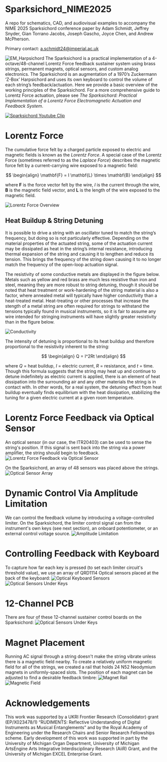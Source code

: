 # Sparksichord_NIME2025
 A repo for schematics, CAD, and audiovisual examples to accompany the NIME 2025 Sparksichord conference paper by Adam Schmidt, Jeffrey Snyder, Gian Torrano Jacobs, Joseph Gascho, Joyce Chen, and Andrew McPherson.

 Primary contact: a.schmidt24@imperial.ac.uk

![EM_Harpsichord](Figures/Sparksichord_teaser.png)
The Sparksichord is a practical implementation of a 4-octave/48-channel Lorentz Force feedback sustainer system using brass strings, permanent magnets, optical sensors, and custom analog electronics. The Sparksichord is an augmentation of a 1970’s Zuckermann ‘Z-Box’ Harpsichord and uses its own keyboard to control the volume of each string’s feedback/actuation. Here we provide a basic overview of the working principles of the Sparksichord. For a more comprehensive guide to Lorentz Force actuation, please see _The Sparksichord: Practical Implementation of a Lorentz Force Electromagnetic Actuation and Feedback System_.

[![Sparksichord Youtube Clip](Figures/Sparkischord_Youtube.jpg)](www.youtube.com/watch?v=jK8IH_FwZ0k)

<!-- <iframe width="560" height="315" src="https://www.youtube.com/embed/jK8IH_FwZ0k?si=aWVyvcKhN9UiZ2wc" title="YouTube video player" frameborder="0" allow="accelerometer; autoplay; clipboard-write; encrypted-media; gyroscope; picture-in-picture; web-share" referrerpolicy="strict-origin-when-cross-origin" allowfullscreen></iframe> -->

# Lorentz Force
The cumulative force felt by a charged particle exposed to electric and magnetic fields is known as the _Lorentz Force_. A special case of the Lorentz Force (sometimes referred to as the _Laplace Force_) describes the magnetic force felt by a current-carrying wire exposed to a magnetic field:

$$
\begin{align}
 \mathbf{F} = I \mathbf{L} \times \mathbf{B}
\end{align}
$$

where $\mathbf{F}$ is the force vector felt by the wire, $I$ is the current through the wire, $\mathbf{B}$ is the magnetic field vector, and $\mathbf{L}$ is the length of the wire exposed to the magnetic field.

![Lorentz Force Overview](Figures/Lorentz_Actuation.png)

## Heat Buildup \& String Detuning
It is possible to drive a string with an oscillator tuned to match the string’s frequency, but doing so is not particularly effective. Depending on the material properties of the actuated string, some of the actuation current may be dissipated as heat in the string’s internal resistance, introducing thermal expansion of the string and causing it to lengthen and reduce its tension. This brings the frequency of the string down causing it to no longer match the frequency of the open-loop actuation signal.

The resistivity of some conductive metals are displayed in the figure below. Metals such as yellow and red brass are much less resistive than iron and steel, meaning they are more robust to string detuning, though it should be noted that heat treatment or work-hardening of the string material is also a factor, where annealed metal will typically have higher conductivity than a heat-treated metal. Heat-treating or other processes that increase the stength of a metal string are often required for strings to withstand the tensions typically found in musical instruments, so it is fair to assume any wire intended for stringing instruments will have slightly greater resistivity than in the figure below.

![Conductivity](Figures/Conductivity.svg)

The intensity of detuning is proportional to its heat buildup and therefore proportional to the resistivity inherent to the string:

$$
\begin{align}
  Q = I^2Rt
\end{align}
$$

where $Q$ = heat buildup, $I$ = electric current, $R$ = resistance, and $t$ = time. Though this formula suggests that the string may heat up and continue to detune indefinitely as electric current is applied, there is an element of heat dissipation into the surrounding air and any other materials the string is in contact with.  In other words, for a real system, the detuning effect from heat buildup eventually finds equilibrium with the heat dissipation, stabilizing the tuning for a given electric current at a given room temperature.

# Lorentz Force Feedback via Optical Sensor
An optical sensor (in our case, the ITR20403) can be used to sense the string's position. If this signal is sent back into the string via a power amplifier, the string should begin to feedback.
![Lorentz Force Feedback via Optical Sensor](Figures/Lorentz_Sustain.png)

On the Sparksichord, an array of 48 sensors was placed above the strings.
![Optical Sensor Array](Figures/Optical_String_Sensors.png)

# Dynamic Control Via Amplitude Limitation
We can control the feedback volume by introducing a voltage-controlled limiter. On the Sparksichord, the limiter control signal can from the instrument's own keys (see next section), an onboard potentiometer, or an external control voltage source.
![Amplitude Limitation](Figures/Lorentz_Block_Diagram.png)

# Controlling Feedback with Keyboard
To capture how far each key is pressed (to set each limiter circuit's threshold value), we use an array of QRD1114 Optical sensors placed at the back of the keyboard:
![Optical Keyboard Sensors](Figures/Optical_KeySense.png)
![Optical Sensors Under Keys](Figures/Optical_Sensors_Under_Keys.jpg)

# 12-Channel PCB
There are four of these 12-channel sustainer control boards on the Sparksichord:
![Optical Sensors Under Keys](Figures/12_Channel_Sustainer.jpg)

# Magnet Placement
Running AC signal through a string doesn't make the string vibrate unless there is a magnetic field nearby. To create a relatively uniform magnetic field for all of the strings, we created a rail that holds 24 N52 Neodymium magnets in uniformly-spaced slots. The position of each magnet can be adjusted to find a desirable feedback timbre:
![Magnet Rail](Figures/Magnet_Rail.png)
![Magnetic Field](Figures/Magnet_Array.png)

# Acknowledgements
This work was supported by a UKRI Frontier Research (Consolidator) grant (EP/X023478/1) “RUDIMENTS: Reflective Understanding of Digital Instruments as Musical Entanglements” and by the Royal Academy of Engineering under the Research Chairs and Senior Research Fellowships scheme.
Early development of this work was supported in part by the University of Michigan Organ Department, University of Michigan ArtsEngine Arts Integrative Interdisciplinary Research (AiiR) Grant, and the University of Michigan EXCEL Enterprise Grant.
